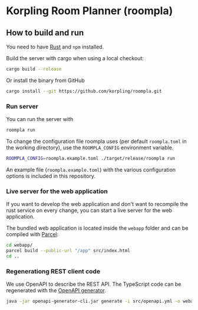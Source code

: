 # Korpling Room Planner (roompla)

## How to build and run

You need to have [Rust](https://www.rust-lang.org/tools/install) and `npm` installed.

Build the server with cargo when using a local checkout:
```bash
cargo build --release
```

Or install the binary from GitHub
```bash
cargo install --git https://github.com/korpling/roompla.git
```

### Run server

You can run the server with 
```bash
roompla run
```

To change the configuration file roompla uses (per default `roompla.toml` in the working directory), use the `ROOMPLA_CONFIG` environment variable.

```bash
ROOMPLA_CONFIG=roompla.example.toml ./target/release/roompla run
```

An example file (`roompla.example.toml`) with the various configuration options is included in this repository.

### Live server for the web application

If you want to develop the web application and don't want to recompile the rust service on every change, you
can start a live server for the web application.

The bundled web application is located inside the `webapp` folder and can be compiled with [Parcel](https://parceljs.org/getting_started.html):
```bash
cd webapp/
parcel build --public-url "/app" src/index.html
cd ..
```


### Regenerationg REST client code

We use OpenAPI to describe the REST API. 
The TypeScript code can be regenerated with the [OpenAPI generator](https://openapi-generator.tech/docs/installation).

```bash
java -jar openapi-generator-cli.jar generate -i src/openapi.yml -o webapp/src -g typescript-fetch -c webapp/openapi-codegen-config.json

```
